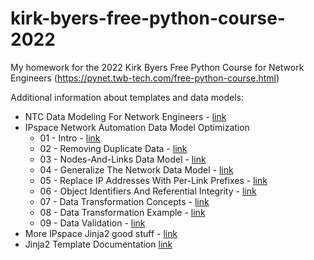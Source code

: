 # kirk-byers-free-python-course-2022
My homework for the 2022 Kirk Byers Free Python Course for Network Engineers (https://pynet.twb-tech.com/free-python-course.html)  
  
Additional information about templates and data models:
- NTC Data Modeling For Network Engineers - [link](https://blog.networktocode.com/post/data-modeling-for-network-engineers/)
- IPspace Network Automation Data Model Optimization
  - 01 - Intro - [link](https://www.ipspace.net/kb/DataModels/)
  - 02 - Removing Duplicate Data - [link](https://www.ipspace.net/kb/DataModels/10-Removing%20Duplicate%20Data.html)
  - 03 - Nodes-And-Links Data Model - [link](https://www.ipspace.net/kb/DataModels/20-Restructure.html)
  - 04 - Generalize The Network Data Model - [link](https://www.ipspace.net/kb/DataModels/30-Generalize%20Network%20Model.html)
  - 05 - Replace IP Addresses With Per-Link Prefixes - [link](https://www.ipspace.net/kb/DataModels/40-Link%20Prefixes.html)
  - 06 - Object Identifiers And Referential Integrity - [link](https://www.ipspace.net/kb/DataModels/60-Referential%20Integrity.html)
  - 07 - Data Transformation Concepts - [link](https://www.ipspace.net/kb/DataModels/65-Data-Transformation.html)
  - 08 - Data Transformation Example - [link](https://www.ipspace.net/kb/DataModels/66-Transformation-Example.html)
  - 09 - Data Validation - [link](https://www.ipspace.net/kb/DataModels/70-Validation.html)
- More IPspace Jinja2 good stuff - [link](https://github.com/ipspace/NetOpsWorkshop/tree/master/Jinja2)
- Jinja2 Template Documentation [link](https://jinja.palletsprojects.com/en/2.10.x/templates/)

